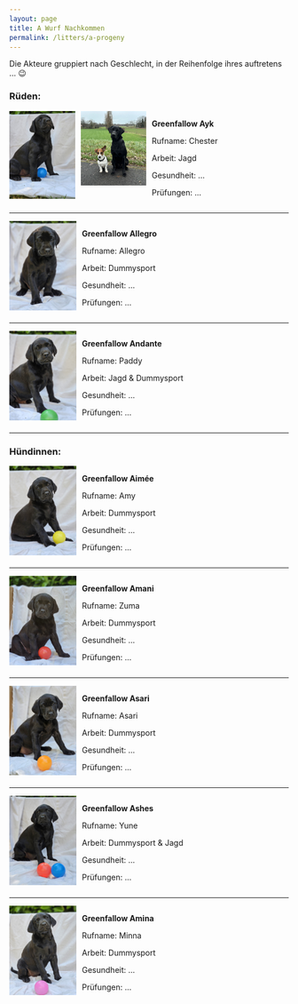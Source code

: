 ```yaml
---
layout: page
title: A Wurf Nachkommen
permalink: /litters/a-progeny
---
```


<p>Die Akteure gruppiert nach Geschlecht, in der Reihenfolge ihres auftretens ... 😉 </p>
<h3>Rüden:</h3>
<div style="display: flex;">
 
  <div style="margin-right: 10px;flex: 0.25;">
     <img src="/litters/week7/ruede-blau.jpeg" width="150">
  </div>
   <div style="margin-right: 10px;flex: 0.25;">
     <img src="/litters/fotos-a-wurf/nine-months/ash-5.jpeg" width="150" title="8 Monate">
  </div>
  <div style="margin-right: 10px;flex: 0.5;"> 
     <p><strong>Greenfallow Ayk</strong></p>
     <p>Rufname: Chester</p>
     <p>Arbeit: Jagd</p>
     <p>Gesundheit: ...</p>
     <p>Prüfungen: ...</p>
   </div>
</div>
<hr>
<div style="display: flex;">
 
  <div style="margin-right: 10px;flex: 0.25;">
     <img src="/litters/week7/ruede_weiss.jpeg" width="150">
  </div>
  <div style="margin-right: 10px;flex: 0.5;"> 
     <p><strong>Greenfallow Allegro</strong></p>
     <p>Rufname: Allegro</p>
     <p>Arbeit: Dummysport</p>
     <p>Gesundheit: ...</p>
     <p>Prüfungen: ...</p>
   </div>
</div>
<hr>
<div style="display: flex;">
 
  <div style="margin-right: 10px;flex: 0.25;">
     <img src="/litters/week7/ruede-gruen.jpeg" width="150">
  </div>
  <div style="margin-right: 10px;flex: 0.5;"> 
     <p><strong>Greenfallow Andante</strong></p>
     <p>Rufname: Paddy</p>
     <p>Arbeit: Jagd & Dummysport</p>
     <p>Gesundheit: ...</p>
     <p>Prüfungen: ...</p>
   </div>
</div>
<hr>
<h3>Hündinnen:</h3>
<div style="display: flex;">
 
  <div style="margin-right: 10px;flex: 0.25;">
     <img src="/litters/week7/gelb.jpeg" width="150">
  </div>
  <div style="margin-right: 10px;flex: 0.5;"> 
     <p><strong>Greenfallow Aimée</strong></p>
     <p>Rufname: Amy</p>
     <p>Arbeit: Dummysport</p>
     <p>Gesundheit: ...</p>
     <p>Prüfungen: ...</p>
   </div>
</div>
<hr>
<div style="display: flex;">
 
  <div style="margin-right: 10px;flex: 0.25;">
     <img src="/litters/week7/rot.jpeg" width="150">
  </div>
  <div style="margin-right: 10px;flex: 0.5;"> 
     <p><strong>Greenfallow Amani</strong></p>
     <p>Rufname: Zuma</p>
     <p>Arbeit: Dummysport</p>
     <p>Gesundheit: ...</p>
     <p>Prüfungen: ...</p>
   </div>
</div>
<hr>
<div style="display: flex;">
 
  <div style="margin-right: 10px;flex: 0.25;">
     <img src="/litters/week7/orange.jpeg" width="150">
  </div>
  <div style="margin-right: 10px;flex: 0.5;"> 
     <p><strong>Greenfallow Asari</strong></p>
     <p>Rufname: Asari</p>
     <p>Arbeit: Dummysport</p>
     <p>Gesundheit: ...</p>
     <p>Prüfungen: ...</p>
   </div>
</div>
<hr>
<div style="display: flex;">
 
  <div style="margin-right: 10px;flex: 0.25;">
     <img src="/litters/week7/lila.jpeg" width="150">
  </div>
  <div style="margin-right: 10px;flex: 0.5;"> 
     <p><strong>Greenfallow Ashes</strong></p>
     <p>Rufname: Yune</p>
     <p>Arbeit: Dummysport & Jagd</p>
     <p>Gesundheit: ...</p>
     <p>Prüfungen: ...</p>
   </div>
</div>
<hr>
<div style="display: flex;">
 
  <div style="margin-right: 10px;flex: 0.25;">
     <img src="/litters/week7/rosa.jpeg" width="150">
  </div>
  <div style="margin-right: 10px;flex: 0.5;"> 
     <p><strong>Greenfallow Amina</strong></p>
     <p>Rufname: Minna</p>
     <p>Arbeit: Dummysport</p>
     <p>Gesundheit: ...</p>
     <p>Prüfungen: ...</p>
   </div>
</div>



